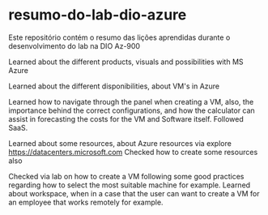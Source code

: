 # resumo-do-lab-dio-azure
Este repositório contém o resumo das lições aprendidas durante o desenvolvimento do lab na DIO Az-900



Learned about the different products, visuals and possibilities with MS Azure


Learned about the different disponibilities, about VM's in Azure


Learned how to navigate through the panel when creating a VM, also, the importance behind the correct configurations, and how the calculator can assist in forecasting the costs for the VM and Software itself. Followed SaaS.


Learned about some resources, about Azure resources via explore https://datacenters.microsoft.com
Checked how to create some resources also

Checked via lab on how to create a VM following some good practices regarding how to select the most suitable machine for example. 
Learned about workspace, when in a case that the user can want to create a VM for an employee that works remotely for example.
